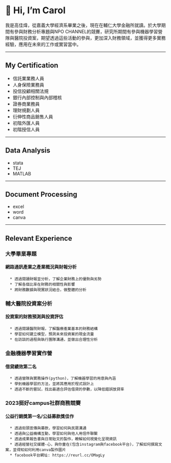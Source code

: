 # 👋 Hi, I’m Carol
我是高佳煒，從嘉義大學經濟系畢業之後，現在在輔仁大學金融所就讀。於大學期間有參與財務分析專題與NPO CHANNEL的競賽，研究所期間有參與機器學習營隊與醫院投資案，期望透過這些活動的參與，更加深入財務領域，並獲得更多實務經驗，應用在未來的工作或實習當中。
<hr>

## My Certification 
* 信託業業務人員
* 人身保險業務員
* 投信投顧相關法規
* 銀行內部控制與內部稽核
* 證券商業務員
* 理財規劃人員
* 衍伸性商品銷售人員
* 初階外匯人員
* 初階授信人員
<hr>

## Data Analysis
* stata
* TEJ
* MATLAB
<hr>

## Document Processing
* excel
* word
* canva
<hr>

## Relevant Experience
  ### 大學畢業專題 <BR>
   #### 網路通訊產業之產業概況與財報分析 <BR>

      * 透過閱讀財報並分析，了解企業財務上的優勢與劣勢
      * 了解各個比率在財務的相關性與影響
      * 將財務數據與現實狀況結合，做整體的分析
      
  ### 輔大醫院投資案分析 <BR>
   #### 投資案的財務預測與投資評估 <BR>

      * 透過閱讀醫院財報，了解醫療產業基本的財務結構
      * 學習如何建立模型，預測未來投資案的現金流量
      * 在訪談的過程與執行團隊溝通，並做出合理性分析

 ### 金融機器學習實作營 <BR>
   #### 借貸績效第二名 <BR>

      * 透過營隊與實務操作(python)，了解機器學習的用意與內涵
      * 學到機器學習的方法，並將其應用於程式設計上
      * 透過不斷的嘗試，找出最適合評估借貸的參數，以降低錯誤放貸率

 ### 2023挺好campus社群商務競賽 <BR>
   #### 公益行銷獎第一名/公益募款獎佳作 <BR>

      * 透過街頭宣傳與募款，學習如何與民眾溝通
      * 透過與公益機構互動，學習如何與他人用信件聯繫
      * 透過成果報告書與日常貼文的製作，瞭解如何視覺化呈現資訊
      * 透過經營社交媒體-心，與你童在(包含instagram與facebook平台)，了解如何撰寫文案，並得知如何利用canva製作圖片
      * facebook平台網址: https://reurl.cc/OMagLy
    


<!---
carolkao2258/carolkao2258 is a ✨ special ✨ repository because its `README.md` (this file) appears on your GitHub profile.
You can click the Preview link to take a look at your changes.
--->
